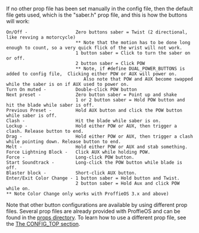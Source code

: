 If no other prop file has been set manually in the config file, then the default file gets used, which is the "saber.h" prop file, and this is how the buttons will work:
```
On/Off -                  Zero buttons saber = Twist (2 directional, like revving a motorcycle)
                          ** Note that the motion has to be done long enough to count, so a very quick flick of the wrist will not work.
                          1 button saber = Click to turn the saber on or off.
                          2 button saber = Click POW
                          ** Note, if #define DUAL_POWER_BUTTONS is added to config file,  Clicking either POW or AUX will power on.
                             Also note that POW and AUX become swapped while the saber is on if AUX used to power on.
Turn On muted -           Double-click POW button
Next preset -             Zero button saber = Point up and shake
                          1 or 2 button saber = Hold POW button and hit the blade while saber is off.
Previous Preset -         Hold AUX button and click the POW button while saber is off.
Clash -                   Hit the blade while saber is on.
Lockup -                  Hold either POW or AUX, then trigger a clash. Release button to end.
Drag -                    Hold either POW or AUX, then trigger a clash while pointing down. Release button to end.
Melt -                    Hold either POW or AUX and stab something.
Force Lightning Block -   Click AUX while holding POW.
Force -                   Long-click POW button.
Start Soundtrack -        Long-click the POW button while blade is off.
Blaster block -           Short-click AUX button.
Enter/Exit Color Change - 1 button saber = Hold button and Twist.
                          2 button saber = Hold Aux and click POW while on.
** Note Color Change only works with ProffieOS 3.x and above)
```

Note that other button configurations are available by using different prop files. Several prop files are already provided with ProffieOS and can be found in the [props directory](/profezzorn/ProffieOS/tree/master/props/). To learn how to use a different prop file, see the [The CONFIG_TOP section](The-CONFIG_TOP-section.md).